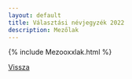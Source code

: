 ```yaml
---
layout: default
title: Választási névjegyzék 2022
description: Mezőlak
---
```


{% include Mezooxxlak.html %}

[Vissza](./)
